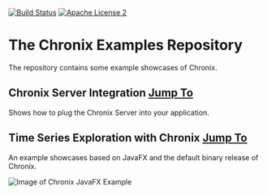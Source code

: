 [![Build Status](https://travis-ci.org/ChronixDB/chronix.examples.svg?branch=master)](https://travis-ci.org/ChronixDB/chronix.examples)
[![Apache License 2](http://img.shields.io/badge/license-ASF2-blue.svg)](https://github.com/ChronixDB/chronix.examples/blob/master/LICENSE)

# The Chronix Examples Repository
The repository contains some example showcases of Chronix.

## Chronix Server Integration [Jump To](https://github.com/ChronixDB/chronix.examples/tree/master/chronix-server-integration)
Shows how to plug the Chronix Server into your application.

## Time Series Exploration with Chronix [Jump To](https://github.com/ChronixDB/chronix.examples/tree/master/chronix-timeseries-exploration)
An example showcases based on JavaFX and the default binary release of Chronix.

![Image of Chronix JavaFX Example](https://bintray.com/artifact/download/chronix/Images/2015-11-25%2016_08_50-Chronix%20JavaFX%20Example.png)
